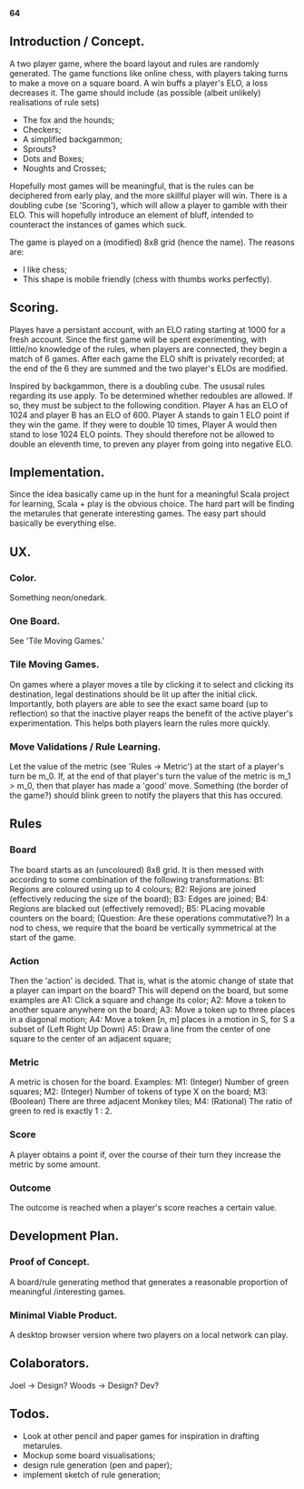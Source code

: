 **64**

## Introduction / Concept.
A two player game, where the board layout and rules are randomly generated.
The game functions like online chess, with players taking turns to make a 
move on a square board.  A win buffs a player's ELO, a loss decreases it.
The game should include (as possible (albeit unlikely) realisations of rule sets)
- The fox and the hounds;
- Checkers;
- A simplified backgammon; 
- Sprouts?
- Dots and Boxes;
- Noughts and Crosses;

Hopefully most games will be meaningful, that is the rules can be deciphered from early 
play, and the more skillful player will win. There is a doubling cube (se 'Scoring'), which
will allow a player to gamble with their ELO.  This will hopefully introduce an element of 
bluff, intended to counteract the instances of games which suck.

The game is played on a (modified) 8x8 grid (hence the name). The reasons are: 
- I like chess;
- This shape is mobile friendly (chess with thumbs works perfectly).

## Scoring.
Playes have a persistant account, with an ELO rating starting at 1000 for a fresh account.
Since the first game will be spent experimenting, with little/no knowledge of the rules, 
when players are connected, they begin a match of 6 games. After each game the ELO shift is 
privately recorded; at the end of the 6 they are summed and the two player's ELOs are
modified.

Inspired by backgammon, there is a doubling cube. The ususal rules regarding its use apply. 
To be determined whether redoubles are allowed.  If so, they must be subject to the following 
condition. Player A has an ELO of 1024 and player B has an ELO of 600. Player A stands to 
gain 1 ELO point if they win the game. If they were to double 10 times, Player A would then 
stand to lose 1024 ELO points.  They should therefore not be allowed to double an eleventh 
time, to preven any player from going into negative ELO.

## Implementation.
Since the idea basically came up in the hunt for a meaningful Scala project for learning, 
Scala + play is the obvious choice.
The hard part will be finding the metarules that generate interesting games. The easy 
part should basically be everything else.

## UX.
### Color. 
Something neon/onedark.

### One Board.
See 'Tile Moving Games.'

### Tile Moving Games. 
On games where a player moves a tile by clicking it to select and clicking its destination, 
legal destinations should be lit up after the initial click.  Importantly, both players are 
able to see the exact same board (up to reflection) so that the inactive player reaps the 
benefit of the active player's experimentation. This helps both players learn the rules more 
quickly.

### Move Validations / Rule Learning.
Let the value of the metric (see 'Rules -> Metric') at the start of a player's turn be m_0. 
If, at the end of that player's turn the value of the metric is m_1 > m_0, 
then that player has made a 'good' move. Something (the border of the game?) should 
blink green to notify the players that this has occured. 

## Rules 
### Board
The board starts as an (uncoloured) 8x8 grid.
It is then messed with according to some combination of the following transformations:
B1: Regions are coloured using up to 4 colours;
B2: Rejions are joined (effectively reducing the size of the board);
B3: Edges are joined; 
B4: Regions are blacked out (effectively removed);
B5: PLacing movable counters on the board;
(Question: Are these operations commutative?)
In a nod to chess, we require that the board be vertically symmetrical at the start of the game.

### Action
Then the 'action' is decided. That is, what is the atomic change of state that 
a player can impart on the board? This will depend on the board, but some examples are 
A1: Click a square and change its color;
A2: Move a token to another square anywhere on the board;
A3: Move a token up to three places in a diagonal motion;
A4: Move a token [n, m] places in a motion in S, for S a subset of (Left Right Up Down)
A5: Draw a line from the center of one square to the center of an adjacent square; 

### Metric
A metric is chosen for the board. Examples: 
M1: (Integer) Number of green squares;
M2: (Integer) Number of tokens of type X on the board; 
M3: (Boolean) There are three adjacent Monkey tiles;
M4: (Rational) The ratio of green to red is exactly 1 : 2.

### Score
A player obtains a point if, over the course of their turn they increase the metric by some amount. 

### Outcome
The outcome is reached when a player's score reaches a certain value.








## Development Plan.

### Proof of Concept.
A board/rule generating method that generates a reasonable proportion of meaningful
/interesting games.

### Minimal Viable Product.
A desktop browser version where two players on a local network can play.

## Colaborators. 
Joel  -> Design? 
Woods -> Design? Dev?

## Todos.
- Look at other pencil and paper games for inspiration in drafting metarules.
- Mockup some board visualisations; 
- design rule generation (pen and paper);
- implement sketch of rule generation;
